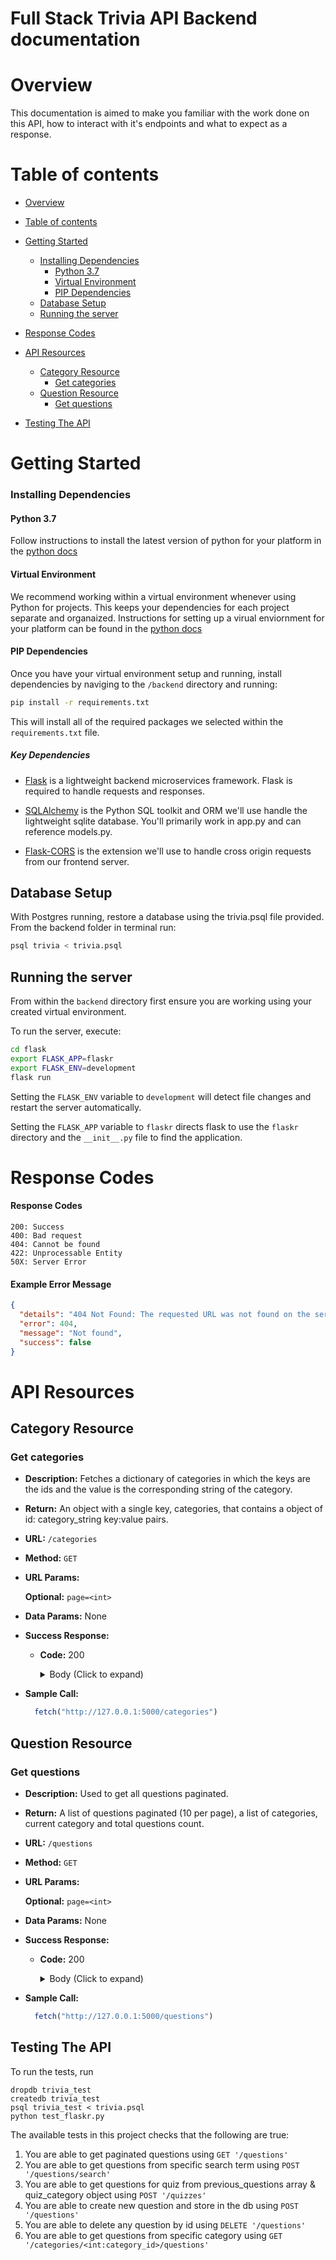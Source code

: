 # Full Stack Trivia API Backend documentation


<a name="overview"></a>
# Overview
This documentation is aimed to make you familiar with the work done on this API, how to interact with it's endpoints and what to expect as a response.

<a name="table-of-contents"></a>
# Table of contents

   * [Overview ](#overview)
   * [Table of contents](#table-of-contents)
   * [Getting Started](#getting-started)
        * [Installing Dependencies](#installing-dependencies)
             * [Python 3.7](#python-3.7)   
             * [Virtual Environment](#virtual-environment)   
             * [PIP Dependencies](#pip-dependencies)   
        * [Database Setup](#database-setup)   
        * [Running the server](#running-the-server)   

   * [Response Codes](#response-codes)
   * [API Resources](#api-resources)
        * [Category Resource](#category-resource)
            * [Get categories](#get-categories)
        * [Question Resource](#question-resource)
            * [Get questions](#get-questions)
   * [Testing The API](#testing)


<a name="getting-started"></a>
# Getting Started

<a name="installing-dependencies"></a>
### Installing Dependencies

<a name="python-3.7"></a>
#### Python 3.7

Follow instructions to install the latest version of python for your platform in the [python docs](https://docs.python.org/3/using/unix.html#getting-and-installing-the-latest-version-of-python)

<a name="virtual-environment"></a>
#### Virtual Environment

We recommend working within a virtual environment whenever using Python for projects. This keeps your dependencies for each project separate and organaized. Instructions for setting up a virual enviornment for your platform can be found in the [python docs](https://packaging.python.org/guides/installing-using-pip-and-virtual-environments/)

<a name="pip-dependencies"></a>
#### PIP Dependencies

Once you have your virtual environment setup and running, install dependencies by naviging to the `/backend` directory and running:

```bash
pip install -r requirements.txt
```

This will install all of the required packages we selected within the `requirements.txt` file.

##### Key Dependencies

- [Flask](http://flask.pocoo.org/)  is a lightweight backend microservices framework. Flask is required to handle requests and responses.

- [SQLAlchemy](https://www.sqlalchemy.org/) is the Python SQL toolkit and ORM we'll use handle the lightweight sqlite database. You'll primarily work in app.py and can reference models.py. 

- [Flask-CORS](https://flask-cors.readthedocs.io/en/latest/#) is the extension we'll use to handle cross origin requests from our frontend server. 

<a name="database-setup"></a>
## Database Setup

With Postgres running, restore a database using the trivia.psql file provided. From the backend folder in terminal run:
```bash
psql trivia < trivia.psql
```

<a name="running-the-server"></a>
## Running the server

From within the `backend` directory first ensure you are working using your created virtual environment.

To run the server, execute:

```bash
cd flask
export FLASK_APP=flaskr
export FLASK_ENV=development
flask run
```

Setting the `FLASK_ENV` variable to `development` will detect file changes and restart the server automatically.

Setting the `FLASK_APP` variable to `flaskr` directs flask to use the `flaskr` directory and the `__init__.py` file to find the application. 

<a name="response-codes"></a>
# Response Codes 

#### Response Codes
```
200: Success
400: Bad request
404: Cannot be found
422: Unprocessable Entity 
50X: Server Error
```
#### Example Error Message
```json
{
  "details": "404 Not Found: The requested URL was not found on the server. If you entered the URL manually please check your spelling and try again.", 
  "error": 404, 
  "message": "Not found", 
  "success": false
}
```


<a name="api-resources"></a>
# API Resources

<a name="question-resource"></a>

Category Resource
-------

<a name="get-categories"></a>
### Get categories

* **Description:**
  Fetches a dictionary of categories in which the keys are the ids and the value is the corresponding string of the category.

* **Return:**
  An object with a single key, categories, that contains a object of id: category_string key:value pairs.

* **URL:**
  `/categories`

* **Method:**
  `GET`
  
*  **URL Params:**

   **Optional:**
   `page=<int>`

* **Data Params:**
  None

* **Success Response:**

  * **Code:** 200 <br />
    
    <details>
      <summary>Body (Click to expand)</summary>
      
    ```json
     {
      "categories": {
        "1": "Science", 
        "2": "Art", 
        "3": "Geography", 
        "4": "History", 
        "5": "Entertainment", 
        "6": "Sports"
      }
    }
    ```

    </details>
    
 

* **Sample Call:**

  ```javascript
    fetch("http://127.0.0.1:5000/categories")
  ```


<a name="testing"></a>

Question Resource
-------

<a name="get-question"></a>
### Get questions

* **Description:**
    Used to get all questions paginated.
    
* **Return:**
  A list of questions paginated (10 per page), a list of categories, current category and total questions count.

* **URL:**
  `/questions`

* **Method:**
  `GET`
  
*  **URL Params:**

   **Optional:**
   `page=<int>`

* **Data Params:**
  None

* **Success Response:**

  * **Code:** 200 <br />
    
    <details>
      <summary>Body (Click to expand)</summary>
      
    ```json
    {
      "categories": {
        "1": "Science",
        "2": "Art",
        "3": "Geography",
        "4": "History",
        "5": "Entertainment",
        "6": "Sports"
      },
      "current_category": 1,
      "questions": [
        {
          "answer": "Maya Angelou",
          "category": 4,
          "difficulty": 2,
          "id": 5,
          "question": "Whose autobiography is entitled 'I Know Why the Caged Bird Sings'?"
        },
        {
          "answer": "Muhammad Ali",
          "category": 4,
          "difficulty": 1,
          "id": 9,
          "question": "What boxer's original name is Cassius Clay?"
        },
        {
          "answer": "Tom Cruise",
          "category": 5,
          "difficulty": 4,
          "id": 4,
          "question": "What actor did author Anne Rice first denounce, then praise in the role of her beloved Lestat?"
        },
        {
          "answer": "Edward Scissorhands",
          "category": 5,
          "difficulty": 3,
          "id": 6,
          "question": "What was the title of the 1990 fantasy directed by Tim Burton about a young man with multi-bladed appendages?"
        },
        {
          "answer": "Brazil",
          "category": 6,
          "difficulty": 3,
          "id": 10,
          "question": "Which is the only team to play in every soccer World Cup tournament?"
        },
        {
          "answer": "Uruguay",
          "category": 6,
          "difficulty": 4,
          "id": 11,
          "question": "Which country won the first ever soccer World Cup in 1930?"
        },
        {
          "answer": "George Washington Carver",
          "category": 4,
          "difficulty": 2,
          "id": 12,
          "question": "Who invented Peanut Butter?"
        },
        {
          "answer": "Lake Victoria",
          "category": 3,
          "difficulty": 2,
          "id": 13,
          "question": "What is the largest lake in Africa?"
        },
        {
          "answer": "Agra",
          "category": 3,
          "difficulty": 2,
          "id": 15,
          "question": "The Taj Mahal is located in which Indian city?"
        },
        {
          "answer": "Escher",
          "category": 2,
          "difficulty": 1,
          "id": 16,
          "question": "Which Dutch graphic artist–initials M C was a creator of optical illusions?"
        }
      ],
      "total_questions": 35
    }
    ```

    </details>
    
 

* **Sample Call:**

  ```javascript
    fetch("http://127.0.0.1:5000/questions")
  ```


<a name="testing"></a>


## Testing The API
To run the tests, run
```
dropdb trivia_test
createdb trivia_test
psql trivia_test < trivia.psql
python test_flaskr.py
```
The available tests in this project checks that the following are true:
    
1. You are able to get paginated questions using `GET '/questions'`
2. You are able to get questions from specific search term using `POST '/questions/search'`
3. You are able to get questions for quiz from previous_questions array & quiz_category object using `POST '/quizzes'`
4. You are able to create new question and store in the db using  `POST '/questions'`
5. You are able to delete any question by id using  `DELETE '/questions'`
6. You are able to get questions from specific category using `GET '/categories/<int:category_id>/questions'`
